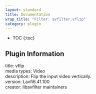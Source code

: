 ```yaml
---
layout: standard
title: Documentation
wrap_title: "Filter: avfilter.vflip"
category: plugin
---
```

* TOC
{:toc}

## Plugin Information

title: vflip  
media types:
Video  
description: Flip the input video vertically.  
version: Lavfi6.41.100  
creator: libavfilter maintainers  

